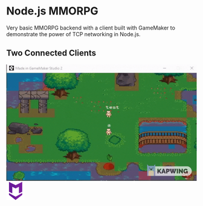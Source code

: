 # Node.js MMORPG

Very basic MMORPG backend with a client built with GameMaker to demonstrate the power of TCP networking in Node.js.

## Two Connected Clients

![client a](https://raw.githubusercontent.com/rmolinamir/nodejs-mmorpg/master/gifv/client_a.gif "Client A")
![client b](https://github.com/adam-p/markdown-here/raw/master/src/common/images/icon48.png "Client B")
